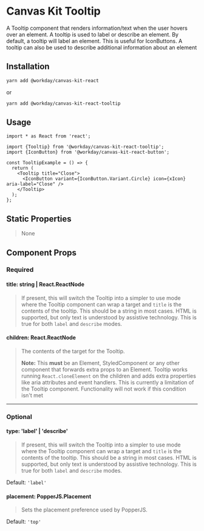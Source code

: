 # Canvas Kit Tooltip

A Tooltip component that renders information/text when the user hovers over an element. A tooltip is
used to label or describe an element. By default, a tooltip will label an element. This is useful
for IconButtons. A tooltip can also be used to describe additional information about an element

## Installation

```sh
yarn add @workday/canvas-kit-react
```

or

```sh
yarn add @workday/canvas-kit-react-tooltip
```

## Usage

```tsx
import * as React from 'react';

import {Tooltip} from '@workday/canvas-kit-react-tooltip';
import {IconButton} from '@workday/canvas-kit-react-button';

const TooltipExample = () => {
  return (
    <Tooltip title="Close">
      <IconButton variant={IconButton.Variant.Circle} icon={xIcon} aria-label="Close" />
    </Tooltip>
  );
};
```

## Static Properties

> None

## Component Props

### Required

#### title: string | React.ReactNode

> If present, this will switch the Tooltip into a simpler to use mode where the Tooltip component
> can wrap a target and `title` is the contents of the tooltip. This should be a string in most
> cases. HTML is supported, but only text is understood by assistive technology. This is true for
> both `label` and `describe` modes.

#### children: React.ReactNode

> The contents of the target for the Tooltip.
>
> **Note:** This **must** be an Element, StyledComponent or any other component that forwards extra
> props to an Element. Tooltip works running `React.cloneElement` on the children and adds extra
> properties like aria attributes and event handlers. This is currently a limitation of the Tooltip
> component. Functionality will not work if this condition isn't met

---

### Optional

#### type: 'label' | 'describe'

> If present, this will switch the Tooltip into a simpler to use mode where the Tooltip component
> can wrap a target and `title` is the contents of the tooltip. This should be a string in most
> cases. HTML is supported, but only text is understood by assistive technology. This is true for
> both `label` and `describe` modes.

Default: `'label'`

#### placement: PopperJS.Placement

> Sets the placement preference used by PopperJS.

Default: `'top'`
